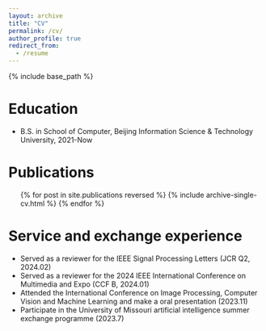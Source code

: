 ```yaml
---
layout: archive
title: "CV"
permalink: /cv/
author_profile: true
redirect_from:
  - /resume
---
```


{% include base_path %}



Education
======
* B.S. in School of Computer, Beijing Information Science & Technology University, 2021-Now

Publications
======
  <ul>{% for post in site.publications reversed %}
    {% include archive-single-cv.html %}
  {% endfor %}</ul>
  
Service and exchange experience
======
* Served as a reviewer for the IEEE Signal Processing Letters (JCR Q2, 2024.02)
* Served as a reviewer for the 2024 IEEE International Conference on Multimedia and Expo (CCF B, 2024.01)
* Attended the International Conference on Image Processing, Computer Vision and Machine Learning and make a oral presentation (2023.11)
* Participate in the University of Missouri artificial intelligence summer exchange programme (2023.7)